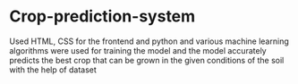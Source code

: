 # Crop-prediction-system
Used HTML, CSS for the frontend and python and various machine learning algorithms were used for training the  model and the model accurately predicts the best crop that can be grown in the given conditions of the soil with  the help of dataset 
